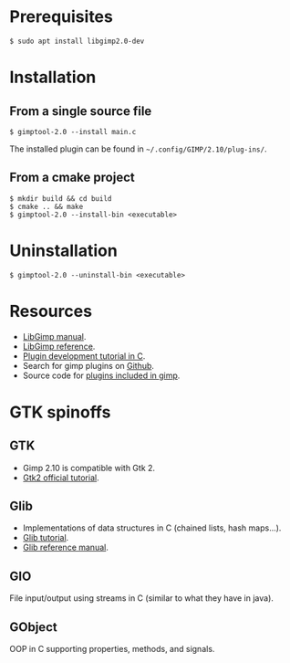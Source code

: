 # Prerequisites
```console
$ sudo apt install libgimp2.0-dev
```


# Installation
## From a single source file
```console
$ gimptool-2.0 --install main.c 
```

The installed plugin can be found in `~/.config/GIMP/2.10/plug-ins/`.

## From a cmake project
```console
$ mkdir build && cd build
$ cmake .. && make
$ gimptool-2.0 --install-bin <executable>
```


# Uninstallation
```console
$ gimptool-2.0 --uninstall-bin <executable>
```

# Resources
- [LibGimp manual][1].
- [LibGimp reference][2].
- [Plugin development tutorial in C][3].
- Search for gimp plugins on [Github][4].
- Source code for [plugins included in gimp][5].

[1]: https://developer.gimp.org/api/2.0/
[2]: https://developer.gimp.org/api/2.0/libgimp/libgimp-index.html
[3]: https://developer.gimp.org/plug-ins.html
[4]: https://github.com/search?l=C&q=gimp+plugin&type=Repositories
[5]: https://gitlab.gnome.org/GNOME/gimp/-/tree/gimp-2-10/plug-ins


# GTK spinoffs
## GTK
- Gimp 2.10 is compatible with Gtk 2.
- [Gtk2 official tutorial][gtk-tutorial].

[gtk-tutorial]: https://developer.gnome.org/gtk-tutorial/stable/book1.html

## Glib
- Implementations of data structures in C (chained lists, hash maps...).
- [Glib tutorial][6].
- [Glib reference manual][7].

[6]: https://developer.ibm.com/tutorials/l-glib/
[7]: https://developer.gnome.org/glib/stable/

## GIO
File input/output using streams in C (similar to what they have in java).

## GObject
OOP in C supporting properties, methods, and signals.
